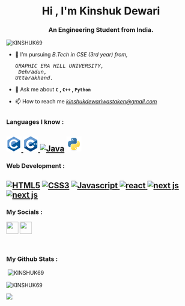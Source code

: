 <h1 align="center">Hi , I'm Kinshuk Dewari</h1>
<h3 align="center">An Engineering Student from <b>India</b>.</h3>



<p align="left"> <img src="https://komarev.com/ghpvc/?username=KINSHUK69&label=Profile%20views&color=0e75b6&style=flat" alt="KINSHUK69" /> </p>

- 🌱 I’m pursuing *B.Tech in CSE (3rd year) from,<br><pre> GRAPHIC ERA HILL UNIVERSITY,<br> Dehradun, Uttarakhand.*</pre>

- 💬 Ask me about  **`C` , `C++` , `Python`**

- 📫 How to reach me *kinshukdewariwastaken@gmail.com*


<h2></h2>
<h3>Languages I know :</h3>
<h2>
  <p align="left"> <a href="https://www.cprogramming.com/" target="_blank"> <img src="https://raw.githubusercontent.com/devicons/devicon/master/icons/c/c-original.svg" alt="c" width="40" height="40"/> </a> 
  <a href="https://www.w3schools.com/cpp/" target="_blank"> <img src="https://raw.githubusercontent.com/devicons/devicon/master/icons/cplusplus/cplusplus-original.svg" alt="cplusplus" width="40" height="40"/> </a> 
  <a href="https://www.oracle.com/java/" target="_blank" rel="noreferrer"><img src="https://raw.githubusercontent.com/danielcranney/readme-generator/main/public/icons/skills/java-colored.svg" width="36" height="36" alt="Java" /></a>
  <a href="https://www.python.org" target="_blank"> <img src="https://raw.githubusercontent.com/devicons/devicon/master/icons/python/python-original.svg" alt="python" width="40" height="40"/> </a>   
</p>
</h2>
<h3>Web Development :</h3>
<h2>
  <a href="https://developer.mozilla.org/en-US/docs/Glossary/HTML5" target="_blank" rel="noreferrer"><img src="https://raw.githubusercontent.com/danielcranney/readme-generator/main/public/icons/skills/html5-colored.svg" width="36" height="36" alt="HTML5" /></a> 
  <a href="https://www.w3.org/TR/CSS/#css" target="_blank" rel="noreferrer"><img src="https://raw.githubusercontent.com/danielcranney/readme-generator/main/public/icons/skills/css3-colored.svg" width="36" height="36" alt="CSS3" /></a> 
  <a href="https://developer.mozilla.org/en-US/docs/Web/JavaScript" target="_blank" rel="noreferrer"><img src="https://raw.githubusercontent.com/danielcranney/readme-generator/main/public/icons/skills/javascript-colored.svg" width="36" height="36" alt="Javascript" />
  </a>
  <a href="https://react.dev/" target="_blank"> <img src="https://cdn.freebiesupply.com/logos/large/2x/react-1-logo-png-transparent.png" alt="react" width="40" height="40"/> </a> 
  <a href="https://nextjs.org/" target="_blank"> <img src="https://testrigor.com/wp-content/uploads/2023/04/nextjs-logo-square.png" alt="next js" width="40" height="40"/> </a> 
  <a href="https://nodejs.org/en" target="_blank"> <img src="https://www.javatpoint.com/js/nodejs/images/node-js-tutorial.png" alt="next js" width="40" height="40"/> </a> 
</p>
</h2>
<h3>My Socials :</h3> 

<p align="left"> 
<!--   <a href="https://leetcode.com/kinshukdewari0069/" target="_blank" rel="noreferrer"><img src="image\LeetCode_Logo_1.png" width="32" height="32" /></a> -->
<a href="http://www.instagram.com/kinshuk_dewari/" target="_blank" rel="noreferrer"><img src="https://raw.githubusercontent.com/danielcranney/readme-generator/main/public/icons/socials/instagram.svg" width="32" height="32" /></a> 
<a href="https://www.linkedin.com/in/kinshuk-dewari/" target= "_blank" rel="noreferrer"><img src="https://raw.githubusercontent.com/danielcranney/readme-generator/main/public/icons/socials/linkedin.svg" width="32" height="32" /></a></p>

<br>
<h3>My Github Stats :</h3>

<p>&nbsp;<img align="center" src="https://github-readme-stats.vercel.app/api?username=KINSHUK69&show_icons=true&theme=tokyonight&locale=en" alt="KINSHUK69" /></p>
<p><img align="center" src="https://github-readme-stats.vercel.app/api/top-langs/?username=KINSHUK69&exclude_repo=c-oops-lab&layout=compact&theme=tokyonight&show_icons=true" alt="KINSHUK69" /></p>
<p><a href="http://www.github.com/KINSHUK69"><img src="https://github-readme-streak-stats.herokuapp.com/?user=KINSHUK69&theme=tokyonight&locale=en" /></a></p>


